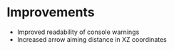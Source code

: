 # Improvements
* Improved readability of console warnings
* Increased arrow aiming distance in XZ coordinates